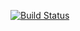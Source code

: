 [![Build Status](https://travis-ci.org/anishdonepudi/cse110lab5.svg?branch=master)](https://travis-ci.org/anishdonepudi/cse110lab5)
